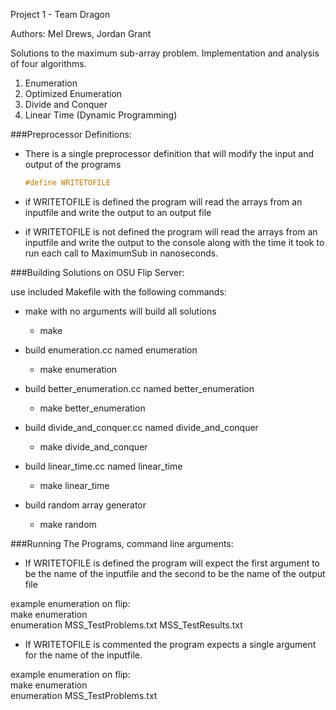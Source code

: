 Project 1 - Team Dragon

Authors: Mel Drews, Jordan Grant

Solutions to the maximum sub-array problem. Implementation and analysis of four algorithms.

1. Enumeration
2. Optimized Enumeration
3. Divide and Conquer
4. Linear Time (Dynamic Programming)

###Preprocessor Definitions:

* There is a single preprocessor definition that will modify the input and output of the programs

	```c++
	#define WRITETOFILE
	```

* if WRITETOFILE is defined the program will read the arrays from an inputfile and write the output to an output file 

* if WRITETOFILE is not defined the program will read the arrays from an inputfile and write the output to the console along with the time it took to run each call to MaximumSub in nanoseconds.


###Building Solutions on OSU Flip Server:


use included Makefile with the following commands:

* make with no arguments will build all solutions
	* make

* build enumeration.cc named enumeration
	* make enumeration

* build better_enumeration.cc named better_enumeration
	* make better_enumeration

* build divide_and_conquer.cc named divide_and_conquer
	* make divide_and_conquer

* build linear_time.cc named linear_time
	* make linear_time
	
* build random array generator
	* make random



###Running The Programs, command line arguments:

* If WRITETOFILE is defined the program will expect the first argument to be the name of the inputfile and the second to be the name of the output file

example enumeration on flip:  
make enumeration  
enumeration MSS_TestProblems.txt MSS_TestResults.txt  

* If WRITETOFILE is commented the program expects a single argument for the name of the inputfile.

example enumeration on flip:  
make enumeration  
enumeration MSS_TestProblems.txt   


